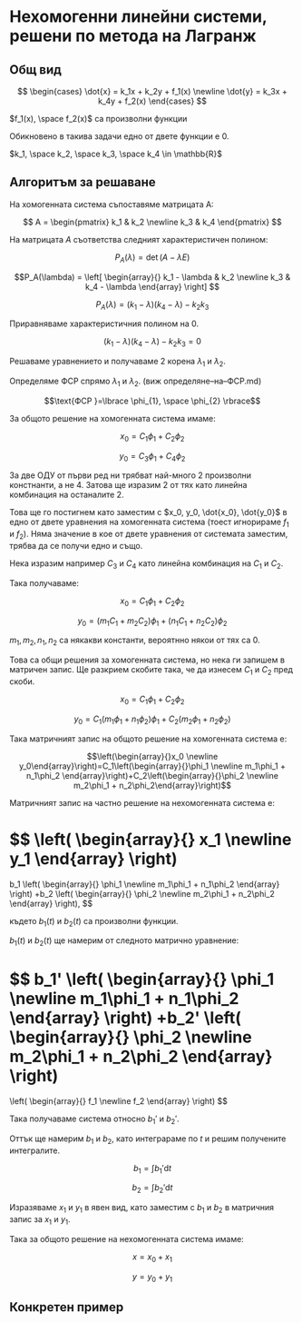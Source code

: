 # Нехомогенни линейни системи, решени по метода на Лагранж

## Общ вид

$$
\begin{cases}
\dot{x} = k_1x + k_2y + f_1(x) \newline
\dot{y} = k_3x + k_4y + f_2(x)
\end{cases}
$$

$f_1(x), \space f_2(x)$ са произволни функции

Обикновено в такива задачи едно от двете функции е 0.

$k_1, \space k_2, \space k_3, \space k_4 \in \mathbb{R}$

## Алгоритъм за решаване

На хомогенната система съпоставяме матрицата A:

$$
A = 
\begin{pmatrix}
k_1 & k_2 \newline
k_3 & k_4
\end{pmatrix}
$$

На матрицата $A$ съответства следният характеристичен полином:

$$P_A(\lambda) = \det(A - \lambda E)$$

$$P_A(\lambda) =
\left[
    \begin{array}{}
        k_1 - \lambda & k_2           
        \newline
        k_3           & k_4 - \lambda
    \end{array}
\right]
$$

$$P_A(\lambda) = (k_1 - \lambda)(k_4 - \lambda) - k_2 k _3$$

Приравняваме характеристичния полином на $0$.

$$(k_1 - \lambda)(k_4 - \lambda) - k_2 k _3 = 0$$

Решаваме уравнението и получаваме 2 корена $\lambda_1$ и $\lambda_2$.

Определяме ФСР спрямо $\lambda_1$ и $\lambda_2$. (виж определяне–на–ФСР.md)

$$\text{ФСР }=\lbrace \phi_{1}, \space \phi_{2} \rbrace$$

За общото решение на хомогенната система имаме:

$$x_0 = C_1 \phi_1 + C_2 \phi_2$$

$$y_0 = C_3 \phi_1 + C_4 \phi_2$$

За две ОДУ от първи ред ни трябват най-много 2 произволни констнанти, а не 4. Затова ще изразим 2 от тях като линейна комбинация на останалите 2.

Това ще го постигнем като заместим с $x_0, y_0, \dot{x_0}, \dot{y_0}$ в едно от двете уравнения на хомогенната система (тоест игнорираме $f_1$ и $f_2$). Няма значение в кое от двете уравнения от системата заместим, трябва да се получи едно и също.

Нека изразим например $C_3$ и $C_4$ като линейна комбинация на $C_1$ и $C_2$.

Така получаваме:

$$x_0 = C_1 \phi_1 + C_2 \phi_2$$

$$y_0 = (m_1C_1 + m_2C_2) \phi_1 + (n_1C_1 + n_2C_2) \phi_2$$

$m_1, m_2, n_1, n_2$ са някакви константи, вероятнно някои от тях са $0$.

Това са общи решения за хомогенната система, но нека ги запишем в матричен запис. Ще разкрием скобите така, че да изнесем $C_1$ и $C_2$ пред скоби.

$$x_0 = C_1 \phi_1 + C_2 \phi_2$$

$$y_0 = C_1(m_1\phi_1 + n_1\phi_2) \phi_1 + C_2(m_2\phi_1 + n_2\phi_2)$$

Така матричният запис на общото решение на хомогенната система е:

$$\left(\begin{array}{}x_0 \newline y_0\end{array}\right)=C_1\left(\begin{array}{}\phi_1 \newline m_1\phi_1 + n_1\phi_2 \end{array}\right)+C_2\left(\begin{array}{}\phi_2 \newline m_2\phi_1 + n_2\phi_2\end{array}\right)$$

Матричният запис на частно решение на нехомогенната система е:

$$
\left(
    \begin{array}{}
    x_1 \newline
    y_1
    \end{array}
\right)
=
b_1
\left(
    \begin{array}{}
    \phi_1 \newline
    m_1\phi_1 + n_1\phi_2
    \end{array}
\right)
+b_2
\left(
    \begin{array}{}
    \phi_2 \newline
    m_2\phi_1 + n_2\phi_2
    \end{array}
\right),
$$

където $b_1(t)$ и $b_2(t)$ са произволни функции.

$b_1(t)$ и $b_2(t)$ ще намерим от следното матрично уравнение:

$$
b_1'
\left(
    \begin{array}{}
    \phi_1 \newline
    m_1\phi_1 + n_1\phi_2
    \end{array}
\right)
+b_2'
\left(
    \begin{array}{}
    \phi_2 \newline
    m_2\phi_1 + n_2\phi_2
    \end{array}
\right)
=
\left(
    \begin{array}{}
    f_1 \newline
    f_2
    \end{array}
\right)
$$

Така получаваме система относно $b_1'$ и $b_2'$.

Оттък ще намерим $b_1$ и $b_2$, като интеграраме по $t$ и решим получените интегралите.

$$b_1 = \int b_1' \mathrm{d}t$$

$$b_2 = \int b_2' \mathrm{d}t$$

Изразяваме $x_1$ и $y_1$ в явен вид, като заместим с $b_1$ и $b_2$ в матричния запис за $x_1$ и $y_1$.

Така за общото решение на нехомогенната система имаме:

$$x = x_0 + x_1$$

$$y = y_0 + y_1$$

## Конкретен пример